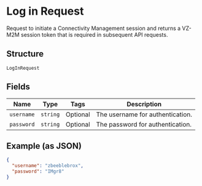 
# Log in Request

Request to initiate a Connectivity Management session and returns a VZ-M2M session token that is required in subsequent API requests.

## Structure

`LogInRequest`

## Fields

| Name | Type | Tags | Description |
|  --- | --- | --- | --- |
| `username` | `string` | Optional | The username for authentication. |
| `password` | `string` | Optional | The password for authentication. |

## Example (as JSON)

```json
{
  "username": "zbeeblebrox",
  "password": "IMgr8"
}
```

